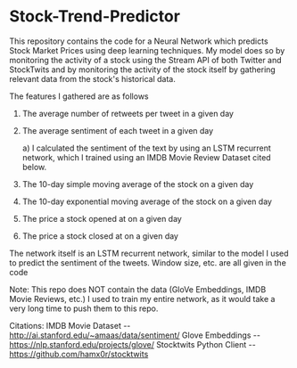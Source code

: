 # Stock-Trend-Predictor

This repository contains the code for a Neural Network which predicts Stock Market Prices using deep learning techniques. My model does so by monitoring the activity of a stock using the Stream API of both Twitter and StockTwits and by monitoring the activity of the stock itself by gathering relevant data from the stock's historical data. 

The features I gathered are as follows

1) The average number of retweets per tweet in a given day

2) The average sentiment of each tweet in a given day

    a) I calculated the sentiment of the text by using an LSTM recurrent network, which I trained using an IMDB Movie Review Dataset cited below. 
    
3) The 10-day simple moving average of the stock on a given day

4) The 10-day exponential moving average of the stock on a given day

5) The price a stock opened at on a given day

6) The price a stock closed at on a given day

The network itself is an LSTM recurrent network, similar to the model I used to predict the sentiment of the tweets. Window size, etc. are all given in the code

Note: This repo does NOT contain the data (GloVe Embeddings, IMDB Movie Reviews, etc.) I used to train my entire network, as it would take a very long time to push them to this repo. 

Citations: 
IMDB Movie Dataset -- http://ai.stanford.edu/~amaas/data/sentiment/
Glove Embeddings -- https://nlp.stanford.edu/projects/glove/
Stocktwits Python Client -- https://github.com/hamx0r/stocktwits
